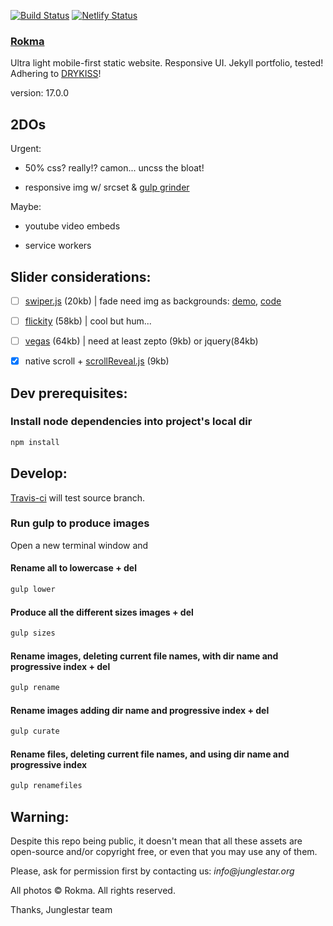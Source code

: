[![Build Status](https://travis-ci.org/toybreaker/rokma.svg?branch=source)](https://travis-ci.org/toybreaker/rokma)
[![Netlify Status](https://api.netlify.com/api/v1/badges/9a736c24-fd74-472d-9e31-683308faf7f0/deploy-status)](https://app.netlify.com/sites/rokma/deploys)

### [Rokma](https://rokma.com)

Ultra light mobile-first static website. Responsive UI. Jekyll portfolio, tested!  Adhering to [DRY](https://en.wikipedia.org/wiki/Don%27t_repeat_yourself)[KISS](https://en.wikipedia.org/wiki/KISS_principle)!

version: 17.0.0


## 2DOs

Urgent:

- 50% css? really!? camon... uncss the bloat!

- responsive img w/ srcset & [gulp grinder](https://github.com/toybreaker/grinder)


Maybe:

- youtube video embeds

- service workers

## Slider considerations:

- [ ] [swiper.js](http://www.idangero.us/swiper/) (20kb) | fade need img as backgrounds: [demo](http://www.idangero.us/swiper/demos/16-effect-fade.html), [code](https://github.com/nolimits4web/Swiper/blob/master/demos/16-effect-fade.html)
- [ ] [flickity](http://flickity.metafizzy.co/) (58kb) | cool but hum...
- [ ] [vegas](https://github.com/jaysalvat/vegas) (64kb) | need at least zepto (9kb) or jquery(84kb)
- [X] native scroll + [scrollReveal.js](https://github.com/jlmakes/scrollReveal.js/tree/master) (9kb)




## Dev prerequisites:

### Install node dependencies into project's local dir

```sh
npm install
```



## Develop:

[Travis-ci](https://github.com/toybreaker/rokma/blob/gh-pages/.travis.yml) will test source branch.

### Run gulp to produce images

Open a new terminal window and

#### Rename all to lowercase + del

```sh
gulp lower
```

#### Produce all the different sizes images + del

```sh
gulp sizes
```

#### Rename images, deleting current file names, with dir name and progressive index + del

```sh
gulp rename
```

#### Rename images adding dir name and progressive index + del

```sh
gulp curate
```

#### Rename files, deleting current file names, and using dir name and progressive index

```sh
gulp renamefiles
```



## Warning:

Despite this repo being public, it doesn't mean that all these assets are open-source and/or copyright free, or even that you may use any of them.

Please, ask for permission first by contacting us: _info@junglestar.org_

All photos © Rokma. All rights reserved.

Thanks, Junglestar team
